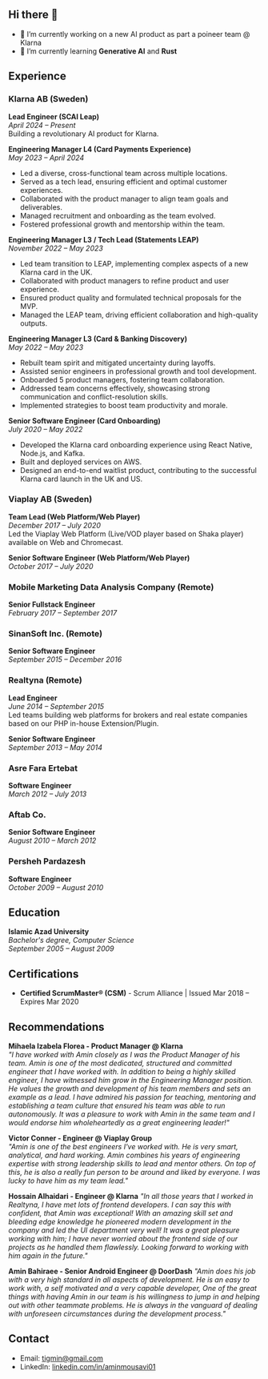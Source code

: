 ## Hi there 👋

- 🔭 I’m currently working on a new AI product as part a poineer team @ Klarna
- 🌱 I’m currently learning **Generative AI** and **Rust**

## Experience

### Klarna AB (Sweden)
**Lead Engineer (SCAI Leap)**  
*April 2024 – Present*  
Building a revolutionary AI product for Klarna.

**Engineering Manager L4 (Card Payments Experience)**  
*May 2023 – April 2024*  
- Led a diverse, cross-functional team across multiple locations.
- Served as a tech lead, ensuring efficient and optimal customer experiences.
- Collaborated with the product manager to align team goals and deliverables.
- Managed recruitment and onboarding as the team evolved.
- Fostered professional growth and mentorship within the team.

**Engineering Manager L3 / Tech Lead (Statements LEAP)**  
*November 2022 – May 2023*  
- Led team transition to LEAP, implementing complex aspects of a new Klarna card in the UK.
- Collaborated with product managers to refine product and user experience.
- Ensured product quality and formulated technical proposals for the MVP.
- Managed the LEAP team, driving efficient collaboration and high-quality outputs.

**Engineering Manager L3 (Card & Banking Discovery)**  
*May 2022 – May 2023*  
- Rebuilt team spirit and mitigated uncertainty during layoffs.
- Assisted senior engineers in professional growth and tool development.
- Onboarded 5 product managers, fostering team collaboration.
- Addressed team concerns effectively, showcasing strong communication and conflict-resolution skills.
- Implemented strategies to boost team productivity and morale.

**Senior Software Engineer (Card Onboarding)**  
*July 2020 – May 2022*  
- Developed the Klarna card onboarding experience using React Native, Node.js, and Kafka.
- Built and deployed services on AWS.
- Designed an end-to-end waitlist product, contributing to the successful Klarna card launch in the UK and US.

### Viaplay AB (Sweden)
**Team Lead (Web Platform/Web Player)**  
*December 2017 – July 2020*  
Led the Viaplay Web Platform (Live/VOD player based on Shaka player) available on Web and Chromecast.

**Senior Software Engineer (Web Platform/Web Player)**  
*October 2017 – July 2020*  

### Mobile Marketing Data Analysis Company (Remote)
**Senior Fullstack Engineer**  
*February 2017 – September 2017*  

### SinanSoft Inc. (Remote)
**Senior Software Engineer**  
*September 2015 – December 2016*  

### Realtyna (Remote)
**Lead Engineer**  
*June 2014 – September 2015*  
Led teams building web platforms for brokers and real estate companies based on our PHP in-house Extension/Plugin.

**Senior Software Engineer**  
*September 2013 – May 2014*  

### Asre Fara Ertebat
**Software Engineer**  
*March 2012 – July 2013*  

### Aftab Co.
**Senior Software Engineer**  
*August 2010 – March 2012*  

### Persheh Pardazesh
**Software Engineer**  
*October 2009 – August 2010*  

## Education

**Islamic Azad University**  
*Bachelor's degree, Computer Science*  
*September 2005 – August 2009*

## Certifications

- **Certified ScrumMaster® (CSM)** - Scrum Alliance | Issued Mar 2018 – Expires Mar 2020

## Recommendations

**Mihaela Izabela Florea - Product Manager @ Klarna**  
*"I have worked with Amin closely as I was the Product Manager of his team. Amin is one of the most dedicated, structured and committed engineer that I have worked with. In addition to being a highly skilled engineer, I have witnessed him grow in the Engineering Manager position. He values the growth and development of his team members and sets an example as a lead. I have admired his passion for teaching, mentoring and establishing a team culture that ensured his team was able to run autonomously. It was a pleasure to work with Amin in the same team and I would endorse him wholeheartedly as a great engineering leader!"*

**Victor Conner - Engineer @ Viaplay Group**  
*"Amin is one of the best engineers I've worked with. He is very smart, analytical, and hard working. Amin combines his years of engineering expertise with strong leadership skills to lead and mentor others. On top of this, he is also a really fun person to be around and liked by everyone. I was lucky to have him as my team lead."*

**Hossain Alhaidari - Engineer @ Klarna**
*"In all those years that I worked in Realtyna, I have met lots of frontend developers. I can say this with confident, that Amin was exceptional! With an amazing skill set and bleeding edge knowledge he pioneered modern development in the company and led the UI department very well! It was a great pleasure working with him; I have never worried about the frontend side of our projects as he handled them flawlessly. Looking forward to working with him again in the future."*

**Amin Bahiraee - Senior Android Engineer @ DoorDash**
*"Amin does his job with a very high standard in all aspects of development. He is an easy to work with, a self motivated and a very capable developer, One of the great things with having Amin in our team is his willingness to jump in and helping out with other teammate problems. He is always in the vanguard of dealing with unforeseen circumstances during the development process."*



## Contact

- Email: [tigmin@gmail.com](mailto:tigmin@gmail.com)
- LinkedIn: [linkedin.com/in/aminmousavi01](https://www.linkedin.com/in/aminmousavi01)

<!--
**amsv01/amsv01** is a ✨ _special_ ✨ repository because its `README.md` (this file) appears on your GitHub profile.

Here are some ideas to get you started:

- 🔭 I’m currently working on ...
- 🌱 I’m currently learning ...
- 👯 I’m looking to collaborate on ...
- 🤔 I’m looking for help with ...
- 💬 Ask me about ...
- 📫 How to reach me: ...
- 😄 Pronouns: ...
- ⚡ Fun fact: ...
-->
